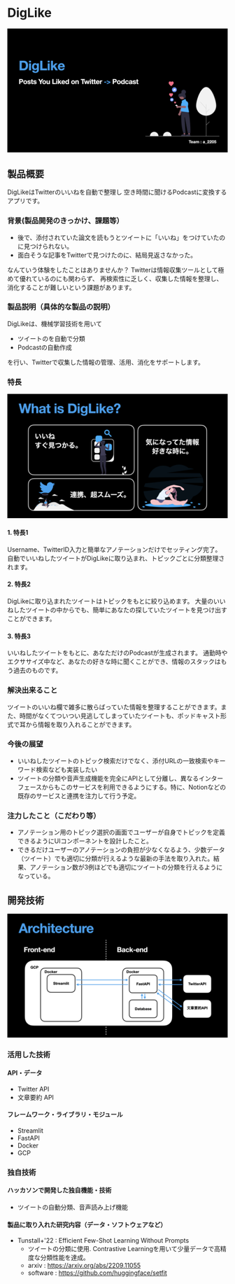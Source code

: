 # DigLike

[![IMAGE ALT TEXT HERE](image/JPHACKS2022.001.png)](image/JPHACKS2022.001.png)

## 製品概要
DigLikeはTwitterのいいねを自動で整理し
空き時間に聞けるPodcastに変換するアプリです。

### 背景(製品開発のきっかけ、課題等）
* 後で、添付されていた論文を読もうとツイートに「いいね」をつけていたのに見つけられない。
* 面白そうな記事をTwitterで見つけたのに、結局見返さなかった。

なんていう体験をしたことはありませんか？
Twitterは情報収集ツールとして極めて優れているのにも関わらず、
再検索性に乏しく、収集した情報を整理し、消化することが難しいという課題があります。

### 製品説明（具体的な製品の説明）
DigLikeは、機械学習技術を用いて
* ツイートのを自動で分類
* Podcastの自動作成

を行い、Twitterで収集した情報の管理、活用、消化をサポートします。

### 特長
[![IMAGE ALT TEXT HERE](image/JPHACKS2022.005.png)](image/JPHACKS2022.005.png)
#### 1. 特長1　
Username、TwitterID入力と簡単なアノテーションだけでセッティング完了。
自動でいいねしたツイートがDigLikeに取り込まれ、トピックごとに分類整理されます。
#### 2. 特長2　
DigLikeに取り込まれたツイートはトピックをもとに絞り込めます。
大量のいいねしたツイートの中からでも、簡単にあなたの探していたツイートを見つけ出すことができます。
#### 3. 特長3　
いいねしたツイートをもとに、あなただけのPodcastが生成されます。
通勤時やエクササイズ中など、あなたの好きな時に聞くことができ、情報のスタックはもう過去のものです。

### 解決出来ること
ツイートのいいね欄で雑多に散らばっていた情報を整理することができます。また、時間がなくてついつい見逃してしまっていたツイートも、ポッドキャスト形式で耳から情報を取り入れることができます。
### 今後の展望
* いいねしたツイートのトピック検索だけでなく、添付URLの一致検索やキーワード検索なども実装したい
* ツイートの分類や音声生成機能を完全にAPIとして分離し、異なるインターフェースからもこのサービスを利用できるようにする。特に、Notionなどの既存のサービスと連携を注力して行う予定。
### 注力したこと（こだわり等）
* アノテーション用のトピック選択の画面でユーザーが自身でトピックを定義できるようにUIコンポーネントを設計したこと。
* できるだけユーザーのアノテーションの負担が少なくなるよう、少数データ（ツイート）でも適切に分類が行えるような最新の手法を取り入れた。結果、アノテーション数が3例ほどでも適切にツイートの分類を行えるようになっている。

## 開発技術
[![IMAGE ALT TEXT HERE](image/JPHACKS2022.012.png)](image/JPHACKS2022.012.png)
### 活用した技術
#### API・データ
* Twitter API
* 文章要約 API

#### フレームワーク・ライブラリ・モジュール
* Streamlit
* FastAPI
* Docker
* GCP

### 独自技術
#### ハッカソンで開発した独自機能・技術
- ツイートの自動分類、音声読み上げ機能

#### 製品に取り入れた研究内容（データ・ソフトウェアなど）
- Tunstall+'22 : Efficient Few-Shot Learning Without Prompts 
    - ツイートの分類に使用. Contrastive Learningを用いて少量データで高精度な分類性能を達成。
    - arxiv : https://arxiv.org/abs/2209.11055
    - software : https://github.com/huggingface/setfit

